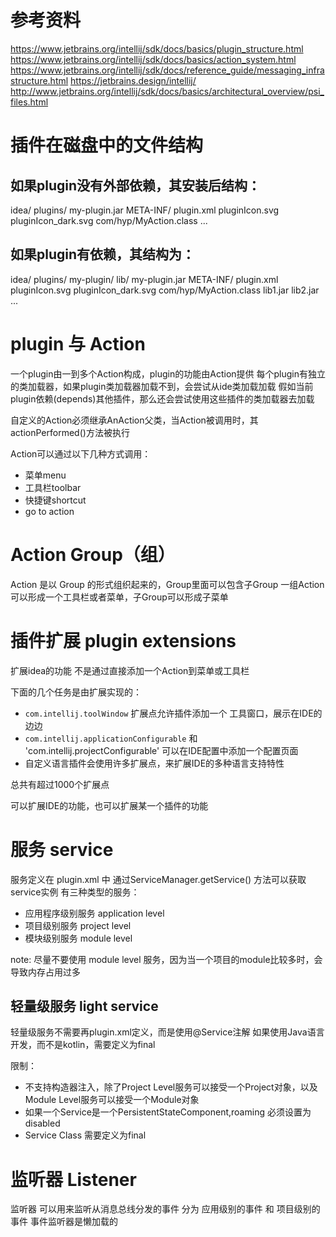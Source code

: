 # 参考资料

https://www.jetbrains.org/intellij/sdk/docs/basics/plugin_structure.html
https://www.jetbrains.org/intellij/sdk/docs/basics/action_system.html
https://www.jetbrains.org/intellij/sdk/docs/reference_guide/messaging_infrastructure.html
https://jetbrains.design/intellij/
http://www.jetbrains.org/intellij/sdk/docs/basics/architectural_overview/psi_files.html

# 插件在磁盘中的文件结构

## 如果plugin没有外部依赖，其安装后结构：

idea/
  plugins/
    my-plugin.jar
      META-INF/
        plugin.xml
        pluginIcon.svg
        pluginIcon_dark.svg
      com/hyp/MyAction.class
      ...

## 如果plugin有依赖，其结构为：

idea/
  plugins/
    my-plugin/
      lib/
        my-plugin.jar
          META-INF/
            plugin.xml
            pluginIcon.svg
            pluginIcon_dark.svg
          com/hyp/MyAction.class
        lib1.jar
        lib2.jar
        ...
        

# plugin 与 Action
一个plugin由一到多个Action构成，plugin的功能由Action提供
每个plugin有独立的类加载器，如果plugin类加载器加载不到，会尝试从ide类加载加载
假如当前plugin依赖(depends)其他插件，那么还会尝试使用这些插件的类加载器去加载

自定义的Action必须继承AnAction父类，当Action被调用时，其actionPerformed()方法被执行

Action可以通过以下几种方式调用：
- 菜单menu
- 工具栏toolbar
- 快捷键shortcut
- go to action

# Action Group（组）
Action 是以 Group 的形式组织起来的，Group里面可以包含子Group
一组Action可以形成一个工具栏或者菜单，子Group可以形成子菜单

# 插件扩展 plugin extensions
扩展idea的功能
不是通过直接添加一个Action到菜单或工具栏

下面的几个任务是由扩展实现的：
- `com.intellij.toolWindow` 扩展点允许插件添加一个 工具窗口，展示在IDE的边边
- `com.intellij.applicationConfigurable` 和 'com.intellij.projectConfigurable' 可以在IDE配置中添加一个配置页面
- 自定义语言插件会使用许多扩展点，来扩展IDE的多种语言支持特性

总共有超过1000个扩展点

可以扩展IDE的功能，也可以扩展某一个插件的功能

# 服务 service
服务定义在 plugin.xml 中
通过ServiceManager.getService() 方法可以获取 service实例
有三种类型的服务：
- 应用程序级别服务 application level
- 项目级别服务 project level
- 模块级别服务 module level

note: 尽量不要使用 module level 服务，因为当一个项目的module比较多时，会导致内存占用过多

## 轻量级服务 light service
轻量级服务不需要再plugin.xml定义，而是使用@Service注解
如果使用Java语言开发，而不是kotlin，需要定义为final

限制：
- 不支持构造器注入，除了Project Level服务可以接受一个Project对象，以及Module Level服务可以接受一个Module对象
- 如果一个Service是一个PersistentStateComponent,roaming 必须设置为 disabled
- Service Class 需要定义为final

# 监听器 Listener

监听器 可以用来监听从消息总线分发的事件
分为 应用级别的事件 和 项目级别的事件
事件监听器是懒加载的

